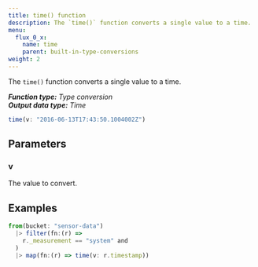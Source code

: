 ```yaml
---
title: time() function
description: The `time()` function converts a single value to a time.
menu:
  flux_0_x:
    name: time
    parent: built-in-type-conversions
weight: 2
---
```


The `time()` function converts a single value to a time.

_**Function type:** Type conversion_  
_**Output data type:** Time_

```js
time(v: "2016-06-13T17:43:50.1004002Z")
```

## Parameters

### v
The value to convert.

## Examples
```js
from(bucket: "sensor-data")
  |> filter(fn:(r) =>
    r._measurement == "system" and
  )
  |> map(fn:(r) => time(v: r.timestamp))
```
